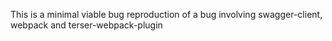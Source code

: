 This is a minimal viable bug reproduction of a bug involving swagger-client, webpack and terser-webpack-plugin



